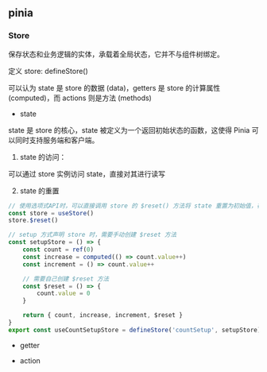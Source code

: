 ## pinia

### Store

保存状态和业务逻辑的实体，承载着全局状态，它并不与组件树绑定。

定义 store: defineStore()

可以认为 state 是 store 的数据 (data)，getters 是 store 的计算属性 (computed)，而 actions 则是方法 (methods)

-   state

state 是 store 的核心，state 被定义为一个返回初始状态的函数，这使得 Pinia 可以同时支持服务端和客户端。

1. state 的访问：

可以通过 store 实例访问 state，直接对其进行读写

2. state 的重置

```javascript
// 使用选项式API时，可以直接调用 store 的 $reset() 方法将 state 重置为初始值，在 $reset() 内部，会调用 state() 函数来创建一个新的状态对象，并用它替换当前状态
const store = useStore()
store.$reset()

// setup 方式声明 store 时，需要手动创建 $reset 方法
const setupStore = () => {
    const count = ref(0)
    const increase = computed(() => count.value++)
    const increment = () => count.value++

    // 需要自己创建 $reset 方法
    const $reset = () => {
        count.value = 0
    }

    return { count, increase, increment, $reset }
}
export const useCountSetupStore = defineStore('countSetup', setupStore)
```

-   getter

-   action
